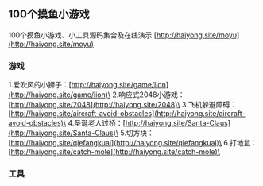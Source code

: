 ## 100个摸鱼小游戏  
100个摸鱼小游戏、小工具源码集合及在线演示
[http://haiyong.site/moyu](http://haiyong.site/moyu)

### 游戏

1.爱吹风的小狮子：[http://haiyong.site/game/lion](http://haiyong.site/game/lion)\
2.响应式2048小游戏：[http://haiyong.site/2048](http://haiyong.site/2048)\
3.飞机躲避障碍：[http://haiyong.site/aircraft-avoid-obstacles](http://haiyong.site/aircraft-avoid-obstacles)\
4.圣诞老人过桥：[http://haiyong.site/Santa-Claus](http://haiyong.site/Santa-Claus)\
5.切方块：[http://haiyong.site/qiefangkuai](http://haiyong.site/qiefangkuai)\
6.打地鼠：[http://haiyong.site/catch-mole](http://haiyong.site/catch-mole)\


### 工具
